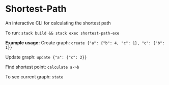# Shortest-Path
An interactive CLI for calculating the shortest path

To run: `stack build && stack exec shortest-path-exe`

**Example usage:**
Create graph: 
`create {"a": {"b": 4, "c": 1}, "c": {"b": 1}}`

Update graph: 
`update {"a": {"c": 2}}`

Find shortest point:
`calculate a->b`

To see current graph:
`state`

